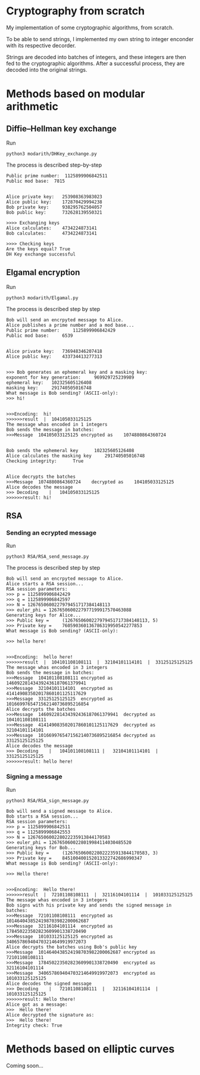 # Cryptography from scratch

My implementation of some cryptographic algorithms, from scratch.

To be able to send strings, I implemented my own string to integer enconder with its respective decorder.

Strings are decoded into batches of integers, and these integers are then fed to the cryptographic algorithms. After a successful process, they are decoded into the original strings.


# Methods based on modular arithmetic


## Diffie–Hellman key exchange
Run
```
python3 modarith/DHKey_exchange.py
```

The process is described step-by-step
```
Public prime number:  1125899906842511
Public mod base:  7815


Alice private key: 	 253908363983023
Alice public key: 	 172870429994238
Bob private key: 	 938295762504057
Bob public key: 	 732628139550321

>>>> Exchanging keys
Alice calculates: 	 4734224873141
Bob calculates: 	 4734224873141

>>>> Checking keys
Are the keys equal? True
DH Key exchange successful

```


## Elgamal encryption

Run 
```
python3 modarith/Elgamal.py 
```
The process is described step by step
```
Bob will send an encrpyted message to Alice.
Alice publishes a prime number and a mod base...
Public prime number: 	 1125899906842429
Public mod base: 	 6539


Alice private key: 	 736948346207418
Alice public key: 	 433734413277313


>>> Bob generates an ephemeral key and a masking key:
exponent for key generation: 	 969929725239989
ephemeral key: 	 102325605126408
masking key: 	 291740505016748
What message is Bob sending? (ASCII-only):
>>> hi!


>>>Encoding:  hi!
>>>>>>result  |  104105033125125
The message whas encoded in 1 integers
Bob sends the message in batches:
>>>Message	104105033125125	encrypted as	1074880864360724


Bob sends the ephemeral key 	 102325605126408
Alice calculates the masking key 	 291740505016748
Checking integrity: 	 True


Alice decrypts the batches
>>>Message	1074880864360724	decrypted as	104105033125125
Alice decodes the message
>>> Decoding 	|	104105033125125
>>>>>>result: hi!
```


## RSA

### Sending an ecrypted message

Run 
```
python3 RSA/RSA_send_message.py
```
The process is described step by step

```
Bob will send an encrpyted message to Alice.
Alice starts a RSA session...
RSA session parameters:
>>> p =	1125899906842429
>>> q =	1125899906842597
>>> N =	1267650600227979451717384148113
>>> euler_phi =	1267650600227977199917570463088
Generating keys for Alice...
>>> Public key =	 (1267650600227979451717384148113, 5)
>>> Private key =	 760590360136786319950542277853
What message is Bob sending? (ASCII-only): 

>>> hello here!


>>>Encoding:  hello here!
>>>>>>result  |  104101108108111  |  32104101114101  |  33125125125125
The message whas encoded in 3 integers
Bob sends the message in batches:
>>>Message	104101108108111	encrypted as	146092281434392436187061379941
>>>Message	32104101114101	encrypted as	414149083502017860101125117629
>>>Message	33125125125125	encrypted as	1016699765471562140736895216854
Alice decrypts the batches
>>>Message	146092281434392436187061379941	decrypted as	104101108108111
>>>Message	414149083502017860101125117629	decrypted as	32104101114101
>>>Message	1016699765471562140736895216854	decrypted as	33125125125125
Alice decodes the message
>>> Decoding 	|	104101108108111	|	32104101114101	|	33125125125125
>>>>>>result: hello here!
```

### Signing a message

Run
```
python3 RSA/RSA_sign_message.py
```

```
Bob will send a signed message to Alice.
Bob starts a RSA session...
RSA session parameters:
>>> p =	1125899906842511
>>> q =	1125899906842553
>>> N =	1267650600228022235913844170583
>>> euler_phi =	1267650600228019984114030485520
Generating keys for Bob...
>>> Public key =	 (1267650600228022235913844170583, 3)
>>> Private key =	 845100400152013322742686990347
What message is Bob sending? (ASCII-only): 

>>> Hello there!    


>>>Encoding:  Hello there!
>>>>>>result  |  72101108108111  |  32116104101114  |  101033125125125
The message whas encoded in 3 integers
Bob signs with his private key and sends the signed message in batches:
>>>Message	72101108108111	encrypted as	1014640438524198703982200062687
>>>Message	32116104101114	encrypted as	178450223502823609901338720490
>>>Message	101033125125125	encrypted as	340657869404703214649919972073
Alice decrypts the batches using Bob's public key
>>>Message	1014640438524198703982200062687	encrypted as	72101108108111
>>>Message	178450223502823609901338720490	encrypted as	32116104101114
>>>Message	340657869404703214649919972073	encrypted as	101033125125125
Alice decodes the signed message
>>> Decoding 	|	72101108108111	|	32116104101114	|	101033125125125
>>>>>>result: Hello there!
Alice got as a message:
>>>  Hello there!
Alice decrypted the signature as:
>>>  Hello there!
Integrity check: True
```

# Methods based on elliptic curves

Coming soon...
